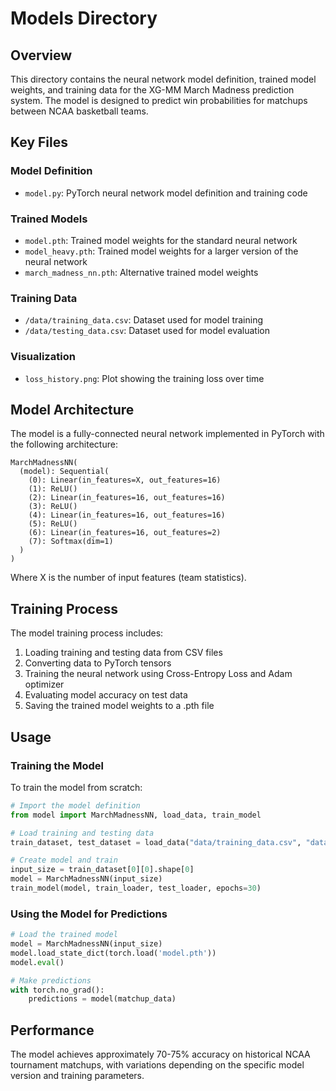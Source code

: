 # Models Directory

## Overview
This directory contains the neural network model definition, trained model weights, and training data for the XG-MM March Madness prediction system. The model is designed to predict win probabilities for matchups between NCAA basketball teams.

## Key Files

### Model Definition
- `model.py`: PyTorch neural network model definition and training code

### Trained Models
- `model.pth`: Trained model weights for the standard neural network
- `model_heavy.pth`: Trained model weights for a larger version of the neural network
- `march_madness_nn.pth`: Alternative trained model weights

### Training Data
- `/data/training_data.csv`: Dataset used for model training
- `/data/testing_data.csv`: Dataset used for model evaluation

### Visualization
- `loss_history.png`: Plot showing the training loss over time

## Model Architecture
The model is a fully-connected neural network implemented in PyTorch with the following architecture:

```
MarchMadnessNN(
  (model): Sequential(
    (0): Linear(in_features=X, out_features=16)
    (1): ReLU()
    (2): Linear(in_features=16, out_features=16)
    (3): ReLU()
    (4): Linear(in_features=16, out_features=16)
    (5): ReLU()
    (6): Linear(in_features=16, out_features=2)
    (7): Softmax(dim=1)
  )
)
```

Where X is the number of input features (team statistics).

## Training Process

The model training process includes:
1. Loading training and testing data from CSV files
2. Converting data to PyTorch tensors
3. Training the neural network using Cross-Entropy Loss and Adam optimizer
4. Evaluating model accuracy on test data
5. Saving the trained model weights to a .pth file

## Usage

### Training the Model
To train the model from scratch:

```python
# Import the model definition
from model import MarchMadnessNN, load_data, train_model

# Load training and testing data
train_dataset, test_dataset = load_data("data/training_data.csv", "data/testing_data.csv")

# Create model and train
input_size = train_dataset[0][0].shape[0]
model = MarchMadnessNN(input_size)
train_model(model, train_loader, test_loader, epochs=30)
```

### Using the Model for Predictions

```python
# Load the trained model
model = MarchMadnessNN(input_size)
model.load_state_dict(torch.load('model.pth'))
model.eval()

# Make predictions
with torch.no_grad():
    predictions = model(matchup_data)
```

## Performance
The model achieves approximately 70-75% accuracy on historical NCAA tournament matchups, with variations depending on the specific model version and training parameters.